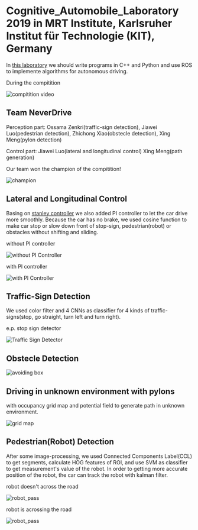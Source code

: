 # Cognitive_Automobile_Laboratory 2019 in MRT Institute, Karlsruher Institut für Technologie (KIT), Germany
In [this laboratory](https://www.mrt.kit.edu/lehre_SS_Kognitive_Automobile_Labor.php) we should write programs in C++ and Python and use ROS to implemente algorithms for autonomous driving.

During the compitition

![compitition video](https://github.com/JerryLudwigLuo/cognitive_automobile_laboratory/blob/master/anicar3_kal4/image/compitition.gif)

## Team NeverDrive

Perception part: Ossama Zenkri(traffic-sign detection), Jiawei Luo(pedestrian detection), Zhichong Xiao(obstecle detection), Xing Meng(pylon detection)

Control part: Jiawei Luo(lateral and longitudinal control) Xing Meng(path generation)

Our team won the champion of the compitition!

![champion](https://github.com/JerryLudwigLuo/cognitive_automobile_laboratory/blob/master/anicar3_kal4/image/champion.jpg)

## Lateral and Longitudinal Control

Basing on [stanley controller](http://ai.stanford.edu/~gabeh/papers/hoffmann_stanley_control07.pdf) we also added PI controller to let the car drive more smoothly. Because the car has no brake, we used cosine function to make car stop or slow down front of stop-sign, pedestrian(robot) or obstacles without shifting and sliding.

without PI controller

![without PI Controller](https://github.com/JerryLudwigLuo/cognitive_automobile_laboratory/blob/master/anicar3_kal4/image/without.gif)

with PI controller

![with PI Controller](https://github.com/JerryLudwigLuo/cognitive_automobile_laboratory/blob/master/anicar3_kal4/image/with.gif)

## Traffic-Sign Detection

We used color filter and 4 CNNs as classifier for 4 kinds of traffic-signs(stop, go straight, turn left and turn right).

e.p. stop sign detector

![Traffic Sign Detector](https://github.com/JerryLudwigLuo/cognitive_automobile_laboratory/blob/master/anicar3_kal4/image/sign.gif)

## Obstecle Detection

![avoiding box](https://github.com/JerryLudwigLuo/cognitive_automobile_laboratory/blob/master/anicar3_kal4/image/box.gif)

## Driving in unknown environment with pylons

with occupancy grid map and potential field to generate path in unknown environment. 

![grid map](https://github.com/JerryLudwigLuo/cognitive_automobile_laboratory/blob/master/anicar3_kal4/image/pylon.gif)

## Pedestrian(Robot) Detection

After some image-processing, we used Connected Components Label(CCL) to get segments, calculate HOG features of ROI, and use SVM as classifier to get measurement's value of the robot. In order to getting more accurate position of the robot, the car can track the robot with kalman filter.

robot doesn't across the road

![robot_pass](https://github.com/JerryLudwigLuo/cognitive_automobile_laboratory/blob/master/anicar3_kal4/image/robot1.gif)

robot is acrossing the road

![robot_pass](https://github.com/JerryLudwigLuo/cognitive_automobile_laboratory/blob/master/anicar3_kal4/image/robot2.gif)